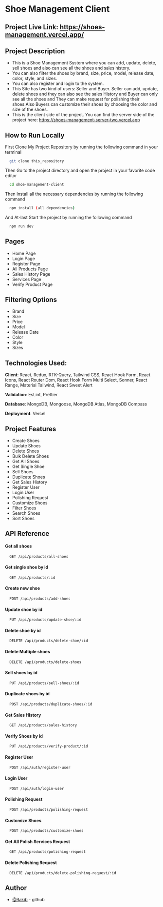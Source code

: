# Shoe Management Client

## Project Live Link: https://shoes-management.vercel.app/

## Project Description

- This is a Shoe Management System where you can add, update, delete, sell shoes and also can see all the shoes and sales history.
- You can also filter the shoes by brand, size, price, model, release date, color, style, and sizes.
- You can also register and login to the system.
- This Site has two kind of users: Seller and Buyer. Seller can add, update, delete shoes and they can also see the sales History and Buyer can only see all the shoes and They can make request for polishing their shoes.Also Buyers can customize their shoes by choosing the color and size of the shoes.
- This is the client side of the project. You can find the server side of the project here: https://shoes-management-server-two.vercel.app

## How to Run Locally

First Clone My Project Repository by running the following command in your terminal

```bash
  git clone this_repository
```

Then Go to the project directory and open the project in your favorite code editor

```bash
  cd shoe-management-client
```

Then Install all the necessary dependencies by running the following command

```bash
  npm install (all dependencies)
```

And At-last Start the project by running the following command

```bash
  npm run dev
```

## Pages

- Home Page
- Login Page
- Register Page
- All Products Page
- Sales History Page
- Services Page
- Verify Product Page

## Filtering Options

- Brand
- Size
- Price
- Model
- Release Date
- Color
- Style
- Sizes

## Technologies Used:

**Client**: React, Redux, RTK-Query, Tailwind CSS, React Hook Form, React Icons, React Router Dom, React Hook Form Multi Select, Sonner, React Range, Material Tailwind, React Sweet Alert

**Validation**: EsLint, Prettier

**Database**: MongoDB, Mongoose, MongoDB Atlas, MongoDB Compass

**Deployment**: Vercel

## Project Features

- Create Shoes
- Update Shoes
- Delete Shoes
- Bulk Delete Shoes
- Get All Shoes
- Get Single Shoe
- Sell Shoes
- Duplicate Shoes
- Get Sales History
- Register User
- Login User
- Polishing Request
- Customize Shoes
- Filter Shoes
- Search Shoes
- Sort Shoes

## API Reference

#### Get all shoes

```http
  GET /api/products/all-shoes
```

#### Get single shoe by id

```http
  GET /api/products/:id
```

#### Create new shoe

```http
  POST /api/products/add-shoes
```

#### Update shoe by id

```http
  PUT /api/products/update-shoe/:id
```

#### Delete shoe by id

```http
  DELETE /api/products/delete-shoe/:id
```

#### Delete Multiple shoes

```http
  DELETE /api/products/delete-shoes
```

#### Sell shoes by id

```http
  PUT /api/products/sell-shoes/:id
```

#### Duplicate shoes by id

```http
  POST /api/products/duplicate-shoes/:id
```

#### Get Sales History

```http
  GET /api/products/sales-history
```

#### Verify Shoes by id

```http
  PUT /api/products/verify-product/:id
```

#### Register User

```http
  POST /api/auth/register-user
```

#### Login User

```http
  POST /api/auth/login-user
```

#### Polishing Request

```http
  POST /api/products/polishing-request
```

#### Customize Shoes

```http
  POST /api/products/customize-shoes
```

#### Get All Polish Services Request

```http
  GET /api/products/polishing-request
```

#### Delete Polishing Request

```http
  DELETE /api/products/delete-polishing-request/:id
```

## Author

- [@Rakib](https://www.github.com/rakib8680) - github
